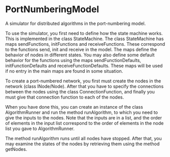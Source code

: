 PortNumberingModel
==================

A simulator for distributed algorithms in the port-numbering model.

To use the simulator, you first need to define how the state machine works. This is implemented in the class StateMachine.
The class StateMachine has maps sendFunctions, initFunctions and receiveFunctions. These correspond to the functions send, init and receive in the model. The maps define the behavior of nodes in different states. You may also define some default behavior for the functions using the maps sendFunctionDefaults, initFunctionDefaults and receiveFunctionDefaults. These maps will be used if no entry in the main maps are found in some situation.

To create a port-numbered network, you first must create the nodes in the network (class INode/Node). After that you have to specify the connections between the nodes using the class ConnectionFunction, and finally you must give that connection function to each of the nodes.

When you have done this, you can create an instance of the class AlgorithmRunner and run the method runAlgorithm, to which you need to give the inputs to the nodes. Note that the inputs are in a list, and the order of elements in the input list correspond to the order of elements in the node list you gave to AlgorithmRunner.

The method runAlgorithm runs until all nodes have stopped. After that, you may examine the states of the nodes by retrieving them using the method getNodes.
